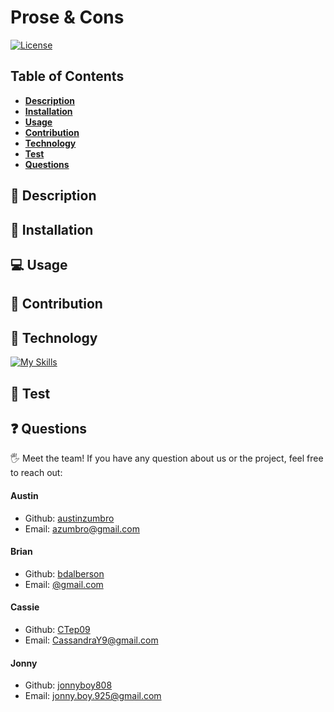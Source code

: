 # Prose & Cons

[![License](https://img.shields.io/badge/license-MIT-ff69b4)](https://opensource.org/license/MIT)

## Table of Contents

- [**Description**](#📑-description)
- [**Installation**](#💾-installation)
- [**Usage**](#💻-usage)
- [**Contribution**](#🤝-contribution)
- [**Technology**](#🚀-technology)
- [**Test**](#🧪-test)
- [**Questions**](#❓-questions)

## 📑 Description

## 💾 Installation

## 💻 Usage

## 🤝 Contribution

## 🚀 Technology

[![My Skills](https://skillicons.dev/icons?i=js,react,express,nodejs,graphql,mongodb,github,vscode&perline=4)](https://skillicons.dev)

## 🧪 Test

## ❓ Questions

🖐 Meet the team! If you have any question about us or the project, feel free to reach out:

#### Austin

- Github: [austinzumbro](https://github.com/austinzumbro)
- Email: [azumbro@gmail.com](mailto:azumbro@gmail.com)

#### Brian

- Github: [bdalberson](https://github.com/bdalberson)
- Email: [@gmail.com](mailto:)

#### Cassie

- Github: [CTep09](https://github.com/CTep09)
- Email: [CassandraY9@gmail.com](mailto:cassandray9@gmail.com)

#### Jonny

- Github: [jonnyboy808](https://github.com/jonnyboy808)
- Email: [jonny.boy.925@gmail.com](mailto:jonny.boy.925@gmail.com)
